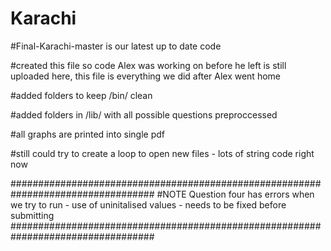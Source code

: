 # Karachi

#Final-Karachi-master is our latest up to date code

#created this file so code Alex was working on before he left is still uploaded here, this file is everything we did after Alex went home

#added folders to keep /bin/ clean

#added folders in /lib/ with all possible questions preproccessed

#all graphs are printed into single pdf

#still could try to create a loop to open new files - lots of string code right now


##################################################################################
#NOTE Question four has errors when we try to run - use of uninitalised values  - needs to be fixed before submitting
##################################################################################


